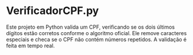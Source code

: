 # VerificadorCPF.py
Este projeto em Python valida um CPF, verificando se os dois últimos dígitos estão corretos conforme o algoritmo oficial. Ele remove caracteres especiais e checa se o CPF não contém números repetidos. A validação é feita em tempo real.
